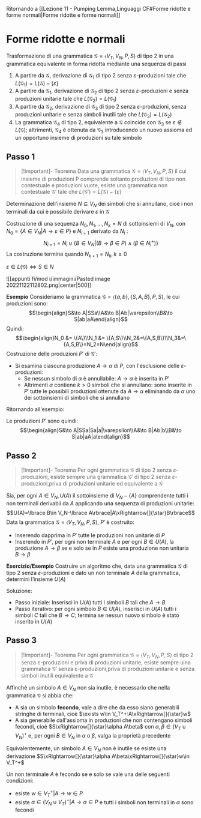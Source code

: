 Ritornando a [[Lezione 11 - Pumping Lemma,Linguaggi CF#Forme ridotte e forme normali|Forme ridotte e forme normali]]

# Forme ridotte e normali 

Trasformazione di una grammatica $\mathcal G=\langle V_T,V_N,P,S\rangle$ di tipo 2 in una grammatica equivalente in forma ridotta mediante una sequenza di passi

1. A partire da $\mathcal G$, derivazione di $\mathcal G_1$ di tipo 2 senza $\varepsilon$-produzioni tale che $L(\mathcal G_1)=L(\mathcal G)-\lbrace\varepsilon\rbrace$
2. A partire da $\mathcal G_1$, derivazione di $\mathcal G_2$ di tipo 2 senza $\varepsilon$-produzioni e senza produzioni unitarie tale che $L(\mathcal G_2)=L(\mathcal G_1)$
3. A partire da $\mathcal G_2$, derivazione di $\mathcal G_3$ di tipo 2 senza $\varepsilon$-produzioni, senza produzioni unitarie e senza simboli inutili tale che $L(\mathcal G_3)=L(\mathcal G_2)$
4. La grammatica $\mathcal G_4$ di tipo 2, equivalente a $\mathcal G$ coincide con $\mathcal G_3$ se $\varepsilon\not\in L(\mathcal G)$; altrimenti, $\mathcal G_4$ è ottenuta da $\mathcal G_3$ introducendo un nuovo assioma ed un opportuno insieme di produzioni su tale simbolo


## Passo 1

>[!important]- Teorema
>Data una grammatica $\mathcal G=\langle V_T,V_N,P,S\rangle$ il cui insieme di produzioni P comprende soltanto produzioni di tipo non contestuale e produzioni vuote, esiste una grammatica non contestuale $\mathcal G'$ tale che $L(\mathcal G')=L(\mathcal G)-\lbrace\varepsilon\rbrace$

Determinazione dell'insieme $N\subseteq V_N$ dei simboli che si annullano, cioè i non terminali da cui è possibile derivare $\varepsilon$ in $\mathcal G$

Costruzione di una sequenza $N_0,N_1,...,N_k=N$ di sottoinsiemi di $V_N$, con $N_0=\lbrace A\in V_N|A\to\varepsilon\in P\rbrace$ e $N_{i+1}$ derivato da $N_i$ :$$N_{i+1}=N_i\cup\lbrace B\in V_N|(B\to\beta\in P)\land(\beta\in N_i^+)\rbrace$$
La costruzione termina quando $N_{k+1}=N_k, k\geq0$

$\varepsilon\in L(\mathcal G)\iff S\in N$

![[appunti fi/mod i/immagini/Pasted image 20221122112802.png|center|500]]

**Esempio**
Consideriamo la grammatica $\mathcal G=\langle\{a,b\},\{S,A,B\},P,S\rangle$, le cui produzioni sono:
$$\begin{align}S&\to A|SSa\\A&\to B|Ab|\varepsilon\\B&\to S|ab|aA\end{align}$$
Quindi:
$$\begin{align}N_0 &= \{A\}\\N_1 &= \{A,S\}\\N_2&=\{A,S,B\}\\N_3&=\{A,S,B\}=N_2=N\end{align}$$
Costruzione delle produzioni $P'$ di $\mathcal G'$:
- Si esamina ciascuna produzione $A\to\alpha$ di $P$, con l'esclusione delle $\varepsilon$-produzioni:
	- Se nessun simbolo di $\alpha$ è annullabile: $A\to\alpha$ è inserita in $P'$
	- Altrimenti $\alpha$ contiene $k\gt0$ simboli che si annullano: sono inserite in $P'$ tutte le possibili produzioni ottenute da $A\to\alpha$ eliminando da $\alpha$ uno dei sottoinsiemi di simboli che si annullano

Ritornando all'esempio:

Le produzioni $P'$ sono quindi:
$$\begin{align}S&\to A|SSa|Sa|a|\varepsilon\\A&\to B|Ab|b\\B&\to S|ab|aA|a\end{align}$$

## Passo 2

>[!important]- Teorema
>Per ogni grammatica $\mathcal G$ di tipo 2 senza $\varepsilon$-produzioni, esiste sempre una grammatica $\mathcal G'$ di tipo 2 senza $\varepsilon$-produzioni,priva di produzioni unitarie ed equivalente a $\mathcal G$

Sia, per ogni $A\in V_N,U(A)$ il sottoinsieme di $V_N-\lbrace A\rbrace$ comprendente tutti i non terminali derivabii da $A$ applicando una sequenza di produzioni unitarie:
$$U(A)=\lbrace B\in V_N-\lbrace A\rbrace|A\xRightarrow[]{\star}B\rbrace$$
Data la grammatica $\mathcal G=\langle V_T,V_N,P,S\rangle$, $P'$ è costruito:

- Inserendo dapprima in $P'$ tutte le produzioni non unitarie di $P$
- Inserendo in $P'$, per ogni non terminale $A$ e per ogni $B\in U(A)$, la produzione $A\to\beta$ se e solo se in $P$ esiste una produzione non unitaria $B\to\beta$

**Esercizio/Esempio**
Costruire un algoritmo che, data una grammatica $\mathcal G$ di tipo 2 senza $\varepsilon$-produzioni e dato un non terminale $A$ della grammatica, determini l’insieme $U(A)$

Soluzione:
- Passo iniziale: Inserisci in $U(A)$ tutti i simboli $B$ tali che $A\to B$
- Passo iterativo: per ogni simbolo $B\in U(A)$, inserisci in $U(A)$ tutti i simboli $C$ tali che $B\to C$; termina se nessun nuovo simbolo è stato inserito in $U(A)$


## Passo 3

>[!important]- Teorema
>Per ogni grammatica $\mathcal G=\langle V_T,V_N,P,S\rangle$ di tipo 2 senza ε-produzioni e priva di produzioni unitarie, esiste sempre uina grammatica $\mathcal G'$ senza ε-produzioni,priva di produzioni unitarie e senza simboli inutili equivalente a $\mathcal G$

Affinchè un simbolo $A\in V_N$ non sia inutile, è necessario che nella grammatica $\mathcal G$ si abbia che:

- A sia un simbolo **fecondo**, vale a dire che da esso siano generabili stringhe di terminali, cioè $\exists w\in V_T^+:A\xRightarrow[]{\star}w$
- A sia generabile dall'assioma in produzioni che non contengano simboli fecondi, cioè $S\xRightarrow[]{\star}\alpha A\beta$ con $\alpha,\beta\in(V_T\cup V_N)^\star$ e, per ogni $B\in V_N$ in $\alpha$ o $\beta$, valga la proprietà precedente

Equivalentemente, un simbolo $A\in V_N$ non è inutile se esiste una derivazione $S\xRightarrow[]{\star}\alpha A\beta\xRightarrow[]{\star}w\in V_T^+$

Un non terminale $A$ è fecondo se e solo se vale una delle seguenti condizioni:

- esiste $w\in V_T^+|A\to w\in P$
- esiste $\alpha\in(V_N\cup V_T)^\star|A\to\alpha\in P$ e tutti i simboli non terminali in $\alpha$ sono fecondi

